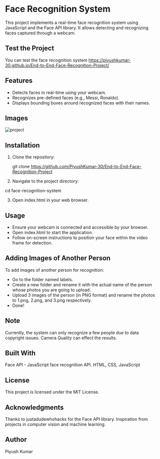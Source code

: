 # Face Recognition System

This project implements a real-time face recognition system using JavaScript and the Face API library. It allows detecting and recognizing faces captured through a webcam.

## Test the Project

You can test the face recognition system https://piyushkumar-30.github.io/End-to-End-Face-Recognition-Project/

## Features

- Detects faces in real-time using your webcam.
- Recognizes pre-defined faces (e.g., Messi, Ronaldo).
- Displays bounding boxes around recognized faces with their names.

## Images

![project](https://github.com/PiyushKumar-30/End-to-End-Face-Recognition-Project/assets/113933563/f4154935-895a-42f6-b088-cd4a5458e14b)


## Installation

1. Clone the repository:

   git clone https://github.com/PiyushKumar-30/End-to-End-Face-Recognition-Project

2. Navigate to the project directory:

  cd face-recognition-system

3. Open index.html in your web browser.

## Usage
* Ensure your webcam is connected and accessible by your browser.
* Open index.html to start the application.
* Follow on-screen instructions to position your face within the video frame for detection.

## Adding Images of Another Person
To add images of another person for recognition:

* Go to the folder named labels.
* Create a new folder and rename it with the actual name of the person whose photos you are going to upload.
* Upload 3 images of the person (in PNG format) and rename the photos to 1.png, 2.png, and 3.png respectively.
* Done!

## Note
Currently, the system can only recognize a few people due to data copyright issues.
Camera Quality can effect the results.

## Built With
Face API - JavaScript face recognition API.
HTML, CSS, JavaScript

## License
This project is licensed under the MIT License.

## Acknowledgments
Thanks to justadudewhohacks for the Face API library.
Inspiration from projects in computer vision and machine learning.

## Author
Piyush Kumar


